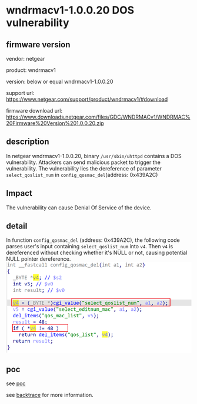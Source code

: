 # wndrmacv1-1.0.0.20 DOS vulnerability
## firmware version
vendor: netgear

product: wndrmacv1

version: below or equal wndrmacv1-1.0.0.20

support url: https://www.netgear.com/support/product/wndrmacv1/#download

firmware download url: https://www.downloads.netgear.com/files/GDC/WNDRMACv1/WNDRMAC%20Firmware%20Version%201.0.0.20.zip

## description
In netgear wndrmacv1-1.0.0.20, binary `/usr/sbin/uhttpd` contains a DOS vulnerability. Attackers can send malicious packet to trigger the vulnerability. The vulnerability lies the dereference of parameter `select_qoslist_num` in `config_qosmac_del`(address: 0x439A2C)

## Impact
The vulnerability can cause Denial Of Service of the device.

## detail
In function `config_qosmac_del` (address: 0x439A2C), the following code parses user's input containing `select_qoslist_num` into `v4`. Then `v4` is dereferenced without checking whether it's NULL or not, causing potential NULL pointer dereference.
![alt text](image.png)

## poc
see [poc](./poc)

see [backtrace](./backtrace) for more information.